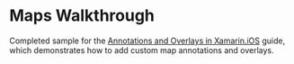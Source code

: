 Maps Walkthrough
=================

Completed sample for the 
[Annotations and Overlays in Xamarin.iOS](https://docs.microsoft.com/xamarin/ios/user-interface/controls/ios-maps/ios-maps-walkthrough)
guide, which demonstrates how to add custom map annotations and overlays.


